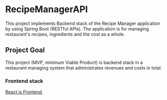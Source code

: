 # RecipeManagerAPI

This project implements Backend stack of the Recipe Manager application by using Spring Boot (RESTful APIs). The application is for managing restaurant's recipes, ingredients and the cost as a whole.

## Project Goal
This project (MVP, minimum Viable Product) is backend stack in a restaurant managing system that administrates revenues and costs in total.

### Frontend stack
[React.js Frontend](https://github.com/jiwoone/RecipeManagerReactJS).
